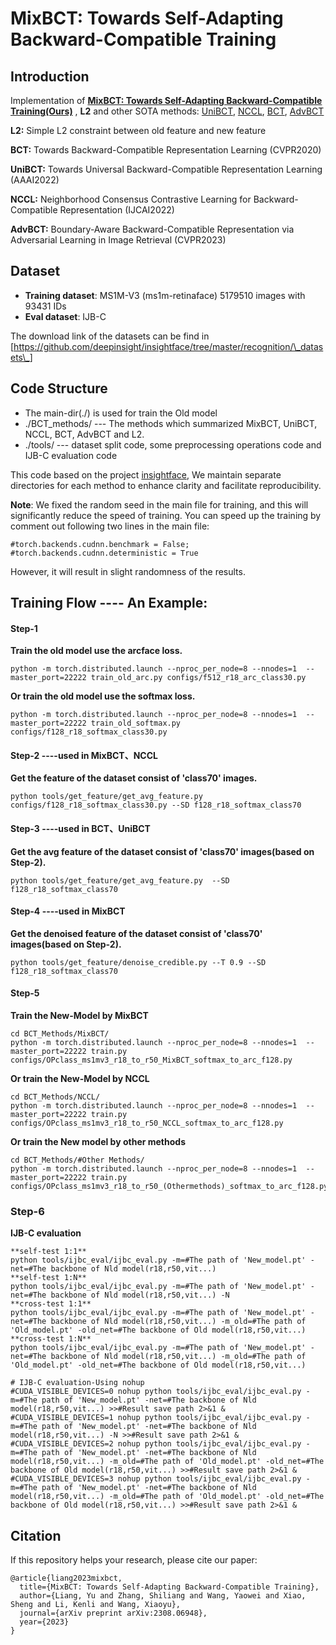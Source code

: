 
# MixBCT: Towards Self-Adapting Backward-Compatible Training

## Introduction

Implementation of **[MixBCT: Towards Self-Adapting Backward-Compatible Training(Ours)](https://arxiv.org/abs/2308.06948)** , **L2** and other SOTA methods: [UniBCT](https://arxiv.org/abs/2203.01583), [NCCL](https://ojs.aaai.org/index.php/AAAI/article/view/20175), [BCT](http://openaccess.thecvf.com/content_CVPR_2020/html/Shen_Towards_Backward-Compatible_Representation_Learning_CVPR_2020_paper.html), [AdvBCT](https://openaccess.thecvf.com/content/CVPR2023/html/Pan_Boundary-Aware_Backward-Compatible_Representation_via_Adversarial_Learning_in_Image_Retrieval_CVPR_2023_paper.html)

**L2:**     Simple L2 constraint between old feature and new feature

**BCT:**    Towards Backward-Compatible Representation Learning (CVPR2020) 

**UniBCT:** Towards Universal Backward-Compatible Representation Learning (AAAI2022)

**NCCL:**   Neighborhood Consensus Contrastive Learning for Backward-Compatible Representation (IJCAI2022)

**AdvBCT:** Boundary-Aware Backward-Compatible Representation via Adversarial Learning in Image Retrieval (CVPR2023)

## Dataset

* **Training dataset**: MS1M-V3 (ms1m-retinaface)    5179510 images with 93431 IDs 
* **Eval dataset**: IJB-C
  
The download link of the datasets can be find in [https://github.com/deepinsight/insightface/tree/master/recognition/\_datasets\_]


## Code Structure

* The main-dir(./) is used for train the Old model
* ./BCT_methods/  --- The methods which summarized MixBCT, UniBCT, NCCL, BCT, AdvBCT and L2. 
* ./tools/        --- dataset split code, some preprocessing operations code and IJB-C evaluation code

This code based on the project [insightface](https://github.com/deepinsight/insightface), We maintain separate directories for each method to enhance clarity and facilitate reproducibility.


**Note**: We fixed the random seed in the main file for training, and this will significantly reduce the speed of training. You can speed up the training by comment out following two lines in the main file:
```
#torch.backends.cudnn.benchmark = False;
#torch.backends.cudnn.deterministic = True
```
However, it will result in slight randomness of the results.


## Training Flow ---- An Example:

#### Step-1
**Train the old model use the arcface loss.**
```
python -m torch.distributed.launch --nproc_per_node=8 --nnodes=1  --master_port=22222 train_old_arc.py configs/f512_r18_arc_class30.py
```
**Or train the old model use the softmax loss.**
```
python -m torch.distributed.launch --nproc_per_node=8 --nnodes=1  --master_port=22222 train_old_softmax.py configs/f128_r18_softmax_class30.py
```
#### Step-2   ----used in MixBCT、NCCL
**Get the feature of the dataset consist of 'class70' images.**  
```
python tools/get_feature/get_avg_feature.py configs/f128_r18_softmax_class30.py --SD f128_r18_softmax_class70
```
#### Step-3   ----used in BCT、UniBCT
**Get the avg feature of the dataset consist of 'class70' images(based on Step-2).**  
```
python tools/get_feature/get_avg_feature.py  --SD f128_r18_softmax_class70
```
#### Step-4   ----used in MixBCT
**Get the denoised feature of the dataset consist of 'class70' images(based on Step-2).** 
```
python tools/get_feature/denoise_credible.py --T 0.9 --SD f128_r18_softmax_class70
```
#### Step-5  
**Train the New-Model by MixBCT**
```
cd BCT_Methods/MixBCT/
python -m torch.distributed.launch --nproc_per_node=8 --nnodes=1  --master_port=22222 train.py configs/OPclass_ms1mv3_r18_to_r50_MixBCT_softmax_to_arc_f128.py
```
**Or train the New-Model by NCCL**
```
cd BCT_Methods/NCCL/
python -m torch.distributed.launch --nproc_per_node=8 --nnodes=1  --master_port=22222 train.py configs/OPclass_ms1mv3_r18_to_r50_NCCL_softmax_to_arc_f128.py
```
**Or train the New model by other methods**
```
cd BCT_Methods/#Other Methods/
python -m torch.distributed.launch --nproc_per_node=8 --nnodes=1  --master_port=22222 train.py configs/OPclass_ms1mv3_r18_to_r50_(Othermethods)_softmax_to_arc_f128.py
```
### Step-6
**IJB-C evaluation**
```
**self-test 1:1**
python tools/ijbc_eval/ijbc_eval.py -m=#The path of 'New_model.pt' -net=#The backbone of Nld model(r18,r50,vit...) 
**self-test 1:N**
python tools/ijbc_eval/ijbc_eval.py -m=#The path of 'New_model.pt' -net=#The backbone of Nld model(r18,r50,vit...) -N 
**cross-test 1:1**
python tools/ijbc_eval/ijbc_eval.py -m=#The path of 'New_model.pt' -net=#The backbone of Nld model(r18,r50,vit...) -m_old=#The path of 'Old_model.pt' -old_net=#The backbone of Old model(r18,r50,vit...) 
**cross-test 1:N**
python tools/ijbc_eval/ijbc_eval.py -m=#The path of 'New_model.pt' -net=#The backbone of Nld model(r18,r50,vit...) -m_old=#The path of 'Old_model.pt' -old_net=#The backbone of Old model(r18,r50,vit...) 

# IJB-C evaluation-Using nohup
#CUDA_VISIBLE_DEVICES=0 nohup python tools/ijbc_eval/ijbc_eval.py -m=#The path of 'New_model.pt' -net=#The backbone of Nld model(r18,r50,vit...) >>#Result save path 2>&1 &
#CUDA_VISIBLE_DEVICES=1 nohup python tools/ijbc_eval/ijbc_eval.py -m=#The path of 'New_model.pt' -net=#The backbone of Nld model(r18,r50,vit...) -N >>#Result save path 2>&1 &
#CUDA_VISIBLE_DEVICES=2 nohup python tools/ijbc_eval/ijbc_eval.py -m=#The path of 'New_model.pt' -net=#The backbone of Nld model(r18,r50,vit...) -m_old=#The path of 'Old_model.pt' -old_net=#The backbone of Old model(r18,r50,vit...) >>#Result save path 2>&1 &
#CUDA_VISIBLE_DEVICES=3 nohup python tools/ijbc_eval/ijbc_eval.py -m=#The path of 'New_model.pt' -net=#The backbone of Nld model(r18,r50,vit...) -m_old=#The path of 'Old_model.pt' -old_net=#The backbone of Old model(r18,r50,vit...) >>#Result save path 2>&1 &
```

## Citation
If this repository helps your research, please cite our paper:

```
@article{liang2023mixbct,
  title={MixBCT: Towards Self-Adapting Backward-Compatible Training},
  author={Liang, Yu and Zhang, Shiliang and Wang, Yaowei and Xiao, Sheng and Li, Kenli and Wang, Xiaoyu},
  journal={arXiv preprint arXiv:2308.06948},
  year={2023}
}
```
